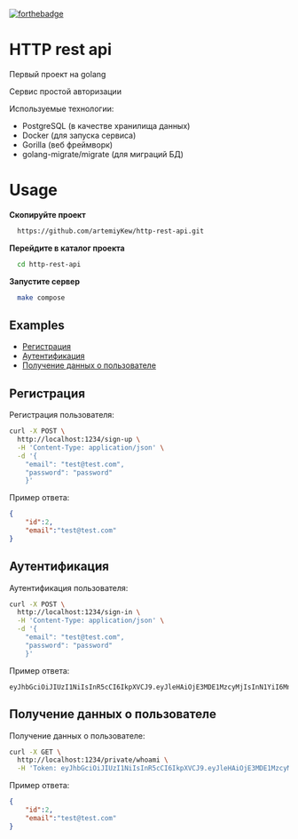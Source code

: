 [![forthebadge](https://forthebadge.com/images/featured/featured-built-with-love.svg)](https://forthebadge.com)
# HTTP rest api
Первый проект на golang

Сервис простой авторизации

Используемые технологии: 
- PostgreSQL (в качестве хранилища данных)
- Docker (для запуска сервиса)
- Gorilla (веб фреймворк)
- golang-migrate/migrate (для миграций БД)

# Usage

**Скопируйте проект**
```bash
  https://github.com/artemiyKew/http-rest-api.git
```

**Перейдите в каталог проекта**
```bash
  cd http-rest-api
```

**Запустите сервер**
```bash
  make compose
```

## Examples
- [Регистрация](#регистрация)
- [Аутентификация](#аутентификация)
- [Получение данных о пользователе](#получение-данных-о-пользователе)

## Регистрация
Регистрация пользователя: 

```bash
curl -X POST \
  http://localhost:1234/sign-up \
  -H 'Content-Type: application/json' \
  -d '{
    "email": "test@test.com",
    "password": "password"
    }'
```
Пример ответа: 
```json
{
    "id":2,
    "email":"test@test.com"
}
```

## Аутентификация
Аутентификация пользователя:
```bash
curl -X POST \
  http://localhost:1234/sign-in \
  -H 'Content-Type: application/json' \
  -d '{
    "email": "test@test.com",
    "password": "password"
    }'
```
Пример ответа: 
```jwt
eyJhbGciOiJIUzI1NiIsInR5cCI6IkpXVCJ9.eyJleHAiOjE3MDE1MzcyMjIsInN1YiI6Mn0.HkLT91ZrAboXhJGuW4wSR1IkEaA6ezyBInlVmli9izA

```

## Получение данных о пользователе
Получение данных о пользователе:

```bash
curl -X GET \
  http://localhost:1234/private/whoami \
  -H 'Token: eyJhbGciOiJIUzI1NiIsInR5cCI6IkpXVCJ9.eyJleHAiOjE3MDE1MzcyMjIsInN1YiI6Mn0.HkLT91ZrAboXhJGuW4wSR1IkEaA6ezyBInlVmli9izA'
```
Пример ответа: 
```json
{
    "id":2,
    "email":"test@test.com"
}
```




